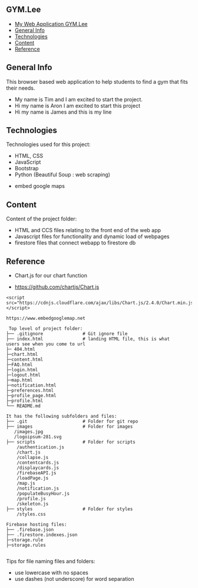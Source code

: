 ## GYM.Lee

- [My Web Application GYM.Lee](#GYM.Lee)
- [General Info](#general-info)
- [Technologies](#technologies)
- [Content](#content)
- [Reference](#reference)

## General Info
This browser based web application to help students to find a gym that fits their needs. 

* My name is Tim and I am excited to start the project.
* Hi my name is Aron I am excited to start this project
* Hi my name is James and this is my line

## Technologies
Technologies used for this project:
* HTML, CSS
* JavaScript
* Bootstrap 
* Python (Beautiful Soup : web scraping)
- embed google maps
	
## Content
Content of the project folder:
- HTML and CCS files relating to the front end of the web app
- Javascript files for functionality and dynamic load of webpages
- firestore files that connect webapp to firestore db

## Reference
* Chart.js for our chart function
- https://github.com/chartjs/Chart.js
```
<script src="https://cdnjs.cloudflare.com/ajax/libs/Chart.js/2.4.0/Chart.min.js"></script>

https://www.embedgooglemap.net
```

```
 Top level of project folder: 
├── .gitignore               # Git ignore file
├── index.html               # landing HTML file, this is what 
users see when you come to url
├─ 404.html
├─chart.html
├─content.html
├─FAQ.html
├─login.html
├─logout.html
├─map.html
├─notification.html
├─preferences.html
├─profile_page.html
├─profile.html
└── README.md

It has the following subfolders and files:
├── .git                     # Folder for git repo
├── images                   # Folder for images
   /images.jpg
   /logoipsum-281.svg           
├── scripts                  # Folder for scripts
    /authentication.js
    /chart.js
    /collapse.js
    /contentcards.js
    /displaycards.js
    /firebaseAPI.js
    /loadPage.js
    /map.js
    /notification.js
    /populateBusyHour.js
    /profile.js
    /skeleton.js               
├── styles                   # Folder for styles
    /styles.css                

Firebase hosting files: 
├── .firebase.json
├── .firestore.indexes.json
├─storage.rule
├─storage.rules


```

Tips for file naming files and folders:
* use lowercase with no spaces
* use dashes (not underscore) for word separation

